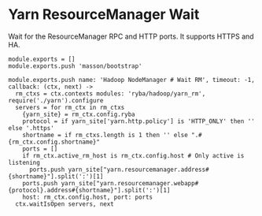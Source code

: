 
# Yarn ResourceManager Wait

Wait for the ResourceManager RPC and HTTP ports. It supports HTTPS and HA.

    module.exports = []
    module.exports.push 'masson/bootstrap'

    module.exports.push name: 'Hadoop NodeManager # Wait RM', timeout: -1, callback: (ctx, next) ->
      rm_ctxs = ctx.contexts modules: 'ryba/hadoop/yarn_rm', require('./yarn').configure
      servers = for rm_ctx in rm_ctxs
        {yarn_site} = rm_ctx.config.ryba
        protocol = if yarn_site['yarn.http.policy'] is 'HTTP_ONLY' then '' else '.https'
        shortname = if rm_ctxs.length is 1 then '' else ".#{rm_ctx.config.shortname}"
        ports = []
        if rm_ctx.active_rm_host is rm_ctx.config.host # Only active is listening
          ports.push yarn_site["yarn.resourcemanager.address#{shortname}"].split(':')[1]
        ports.push yarn_site["yarn.resourcemanager.webapp#{protocol}.address#{shortname}"].split(':')[1]
        host: rm_ctx.config.host, port: ports
      ctx.waitIsOpen servers, next